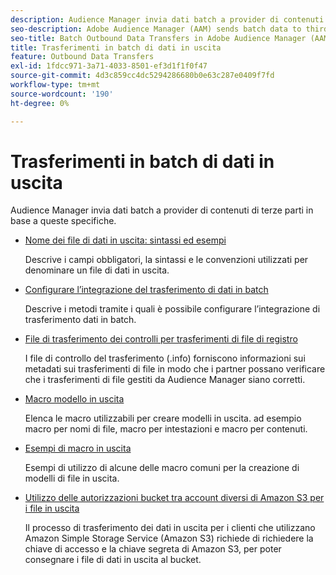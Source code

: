 ```yaml
---
description: Audience Manager invia dati batch a provider di contenuti di terze parti in base a queste specifiche.
seo-description: Adobe Audience Manager (AAM) sends batch data to third-party content providers according to these specifications.
seo-title: Batch Outbound Data Transfers in Adobe Audience Manager (AAM)
title: Trasferimenti in batch di dati in uscita
feature: Outbound Data Transfers
exl-id: 1fdcc971-3a71-4033-8501-ef3d1f1f0f47
source-git-commit: 4d3c859cc4dc5294286680b0e63c287e0409f7fd
workflow-type: tm+mt
source-wordcount: '190'
ht-degree: 0%

---
```


# Trasferimenti in batch di dati in uscita

Audience Manager invia dati batch a provider di contenuti di terze parti in base a queste specifiche.

* [Nome dei file di dati in uscita: sintassi ed esempi](/help/using/integration/receiving-audience-data/batch-outbound-transfers/outbound-file-name-contents.md)

  Descrive i campi obbligatori, la sintassi e le convenzioni utilizzati per denominare un file di dati in uscita.

* [Configurare l’integrazione del trasferimento di dati in batch](batch-server-configuration.md)

  Descrive i metodi tramite i quali è possibile configurare l’integrazione di trasferimento dati in batch.

* [File di trasferimento dei controlli per trasferimenti di file di registro](/help/using/integration/receiving-audience-data/batch-outbound-transfers/transfer-control-files.md)

  I file di controllo del trasferimento (.info) forniscono informazioni sui metadati sui trasferimenti di file in modo che i partner possano verificare che i trasferimenti di file gestiti da Audience Manager siano corretti.

* [Macro modello in uscita](/help/using/integration/receiving-audience-data/batch-outbound-transfers/outbound-template-macros.md)

  Elenca le macro utilizzabili per creare modelli in uscita. ad esempio macro per nomi di file, macro per intestazioni e macro per contenuti.

* [Esempi di macro in uscita](/help/using/integration/receiving-audience-data/batch-outbound-transfers/outbound-macro-examples.md)

  Esempi di utilizzo di alcune delle macro comuni per la creazione di modelli di file in uscita.

* [Utilizzo delle autorizzazioni bucket tra account diversi di Amazon S3 per i file in uscita](/help/using/integration/receiving-audience-data/batch-outbound-transfers/authorize-s3-cross-bucket.md)

  Il processo di trasferimento dei dati in uscita per i clienti che utilizzano Amazon Simple Storage Service (Amazon S3) richiede di richiedere la chiave di accesso e la chiave segreta di Amazon S3, per poter consegnare i file di dati in uscita al bucket.
